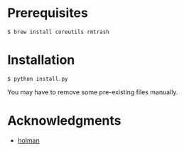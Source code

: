 Prerequisites
=============

    $ brew install coreutils rmtrash

Installation
============

    $ python install.py

You may have to remove some pre-existing files manually.

Acknowledgments
===============

* [holman](https://github.com/holman/dotfiles)
